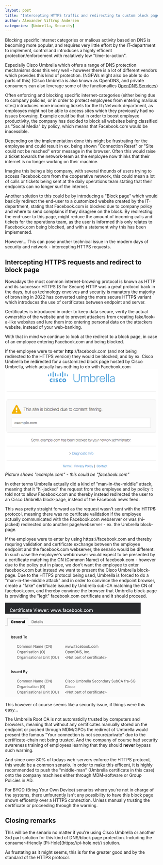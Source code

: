 ```yaml
---
layout: post
title: "Intercepting HTTPS traffic and redirecting to custom block page"
author: Alexander Viftrup Andersen
categories: [Umbrella, Security]
---
```

Blocking specific internet categories or malious activity based on DNS is becoming more popular, and requires very little effort by the IT-department to implement, control and introduces a highly efficent protection/enforcement with realatively low "time-to-action".

Especially Cisco Umbrella which offers a range of DNS protection mechanisms does this very well - however there is a lot of different vendors which provides this kind of protection. (NGFWs might also be able to do parts of this)
(Cisco Umbrella is also known as OpenDNS, and private consumers can also leverage some of the functionailies [OpenDNS Services](https://www.opendns.com/home-internet-security/))

Often enforcing and blocking specific internet-categories (either being due to company policies, or in order to protect employees from entering malious sites) introduces more incoming tickets for the IT/Network department, as emplooyes might not be able to access sites which they previously had no issues browsing. Example could be that in order to boost employee productivity, the company has decided to block all websites being classified as "Social Media" by policy, which means that Facebook.com would be inacessible. 

Depending on the implementation done this might be frustrating for the employee and could result in ex. being shown "Connection Reset" or "Site could not be reached" error message in the browser. Often this would raise a ticket towards the network-team as the employee now thinks that their internet is no longer working on their machine.

Imagine this being a big company, with several thounds of users trying to access Facebook.com from the cooperative network, this could mean a lot of calls or tickets being sent at the daily operations team stating that their endpoints can no longer surf the internet.

Another solution to this could be by introducing a "Block page" which would basiclly redirect the end-user to a customized website created by the IT-department, stating that Facebook.com is blocked due to company policy and where to send complains if they disagree on the block.
By redirecting the end-user to this page, might reduce the amount of incoming calls and tickets for the operations team, as the user is informed this only relates to Facebook.com being blocked, and with a statement why this has been implemented.

However... This can pose another technical issue in the modern days of security and network - intercepting HTTPS requests.

<h2>Intercepting HTTPS requests and redirect to block page</h2>
Nowadays the most common internet-browsing protocol is known as HTTP and its successor HTTPS (S for Secure)
HTTP was a great protocol back in the days, but as technology envolves and security is manatory the majority of browsing in 2022 has converted using the more secure HTTP<b>S</b> variant which introduces the use of certificates between endpoint and server.

Certificates is introduced in order to keep data secure, verify the actual ownership of the website and to prevent attackers from creating fake/look-a-like websites and lure them into entering personal data on the attackers website, instead of your web-banking.

With that in mind we continue to look at the redirect to a block page, in case of an employee entering Facebook.com and being blocked.

If the employee were to enter <b>http</b>://facebook.com (and not being redirected to the HTTPS version) they would be blocked, and by ex. Cisco Umbrella be redirected for a customized block page hosted by Cisco Umbrella, which actually has nothing to do with Facebook.com
![HTTP example.com block page](/assets/pictures/b62f9ed-block_page_example.jpeg)
<i>Picture shows "example.com" - this could be "facebook.com"</i>

In other terms Umbrella actually did a kind of "man-in-the-middle" attack, meaning that it "hi-jacked" the request from the employee and by policy it told not to allow Facebook.com and thereby instead redirected the user to an Cisco Umbrella block-page, instead of the Facebook news feed.

This was pretty straight forward as the request wasn't sent with the HTTP<b>S</b> protocol, meaning there was no certifcate validation if the employee actually communicated with the Facebook.com webserver or was (hi-jacked) redirected onto another page/webserver - ex. the Umbrella block-page.

If the employee were to enter by using http<b>s</b>://facebook.com and thereby requring validation and certificate exchange between the employee endpoint and the facebook.com webserver, the senario would be different.
In such case the employee's webbrowser would expect to be presented by a certificate matching the CN (Common Name) of facebook.com - however due to the policy put in place, we don't want the employee to enter facebook.com but instead we want to present the Cisco Umbrella block-page.
Due to the HTTPS protocol being used, Umbrella is forced to do a "man-in-the-middle attack" and in order to convince the endpoint browser, create a "fake" certificate issued by Umbrella sub-CA matching the CN of facebook.com, and thereby convince the browser that Umbrella block-page is providing the "legit" facebook.com certificate and it should proceed.

![HTTPS Facebook.com Umbrella certificate](/assets/pictures/facebook-umbrella-certificate.png)

This however of course seems like a security issue, if things were this easy...

The Umbrella Root CA is not automaticlly trusted by computers and browsers, meaning that without any certificates manually stored on the endpoint or pushed through MDM/GPOs the redirect of Umbrella would present the famous "Your connection is not secure/private" due to the certificate-chain not being trusted. And the company of course had security awareness training of employees learning that they should <b>never</b> bypass such warning.

And since over 80% of todays web-servers enforce the HTTPS protocol, this would be a common senario. In order to make this efficent, it is highly recommended to push the "middle-man" (Umbrella certificate in this case) onto the company machines either through MDM-software or Group Policies in AD.

For BYOD (Bring Your Own Device) senarios where you're not in charge of the systems, there unfourently isn't any possibility to have this block page shown efficently over a HTTPS connection. Unless manually trusting the certificate or proceeding through the warning.

<h2>Closing remarks</h2>
This will be the senario no matter if you're using Cisco Umbrella or another 3rd part solution for this kind of DNS/block page protection.
Including the consumer-friendly [Pi-Hole](https://pi-hole.net/) solution.

As frustating as it might seems, this is for the greater good and by the standard of the HTTPS protocol.

